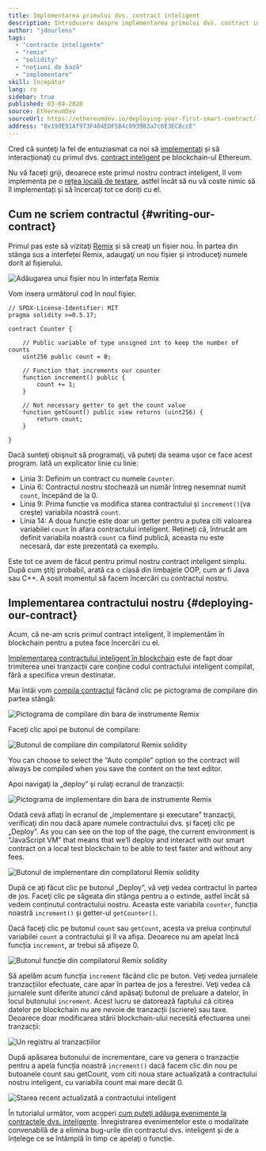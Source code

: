 ```yaml
---
title: Implementarea primului dvs. contract inteligent
description: Introducere despre implementarea primului dvs. contract inteligent într-o rețea de testare Ethereum
author: "jdourlens"
tags:
  - "contracte inteligente"
  - "remix"
  - "solidity"
  - "noțiuni de bază"
  - "implementare"
skill: începător
lang: ro
sidebar: true
published: 03-04-2020
source: EthereumDev
sourceUrl: https://ethereumdev.io/deploying-your-first-smart-contract/
address: "0x19dE91Af973F404EDF5B4c093983a7c6E3EC8ccE"
---
```


Cred că sunteţi la fel de entuziasmat ca noi să [implementaţi](/developers/docs/smart-contracts/deploying/) și să interacționaţi cu primul dvs. [contract inteligent](/developers/docs/smart-contracts/) pe blockchain-ul Ethereum.

Nu vă faceți griji, deoarece este primul nostru contract inteligent, îl vom implementa pe o [rețea locală de testare](/developers/docs/networks/), astfel încât să nu vă coste nimic să îl implementați și să încercați tot ce doriți cu el.

## Cum ne scriem contractul {#writing-our-contract}

Primul pas este să vizitaţi [Remix](https://remix.ethereum.org/) și să creaţi un fișier nou. În partea din stânga sus a interfeței Remix, adaugaţi un nou fișier și introduceţi numele dorit al fișierului.

![Adăugarea unui fișier nou în interfața Remix](./remix.png)

Vom insera următorul cod în noul fişier.

```solidity
// SPDX-License-Identifier: MIT
pragma solidity >=0.5.17;

contract Counter {

    // Public variable of type unsigned int to keep the number of counts
    uint256 public count = 0;

    // Function that increments our counter
    function increment() public {
        count += 1;
    }

    // Not necessary getter to get the count value
    function getCount() public view returns (uint256) {
        return count;
    }

}
```

Dacă sunteţi obişnuit să programaţi, vă puteţi da seama uşor ce face acest program. Iată un explicator linie cu linie:

- Linia 3: Definim un contract cu numele `Counter`.
- Linia 6: Contractul nostru stochează un număr întreg nesemnat numit `count`, începând de la 0.
- Linia 9: Prima funcție va modifica starea contractului și `increment()`(va creşte) variabila noastră `count`.
- Linia 14: A doua funcție este doar un getter pentru a putea citi valoarea variabilei `count` în afara contractului inteligent. Rețineţi că, întrucât am definit variabila noastră `count` ca fiind publică, aceasta nu este necesară, dar este prezentată ca exemplu.

Este tot ce avem de făcut pentru primul nostru contract inteligent simplu. După cum ştiţi probabil, arată ca o clasă din limbajele OOP, cum ar fi Java sau C++. A sosit momentul să facem încercări cu contractul nostru.

## Implementarea contractului nostru {#deploying-our-contract}

Acum, că ne-am scris primul contract inteligent, îl implementăm în blockchain pentru a putea face încercări cu el.

[Implementarea contractului inteligent în blockchain](/developers/docs/smart-contracts/deploying/) este de fapt doar trimiterea unei tranzacții care conține codul contractului inteligent compilat, fără a specifica vreun destinatar.

Mai întâi vom [compila contractul](/developers/docs/smart-contracts/compiling/) făcând clic pe pictograma de compilare din partea stângă:

![Pictograma de compilare din bara de instrumente Remix](./remix-compile-button.png)

Faceți clic apoi pe butonul de compilare:

![Butonul de compilare din compilatorul Remix solidity](./remix-compile.png)

You can choose to select the “Auto compile” option so the contract will always be compiled when you save the content on the text editor.

Apoi navigaţi la „deploy” și rulaţi ecranul de tranzacții:

![Pictograma de implementare din bara de instrumente Remix](./remix-deploy.png)

Odată cevă aflaţi în ecranul de „implementare și executare” tranzacţii, verificaţi din nou dacă apare numele contractului dvs. și faceţi clic pe „Deploy”. As you can see on the top of the page, the current environment is “JavaScript VM” that means that we’ll deploy and interact with our smart contract on a local test blockchain to be able to test faster and without any fees.

![Butonul de implementare din compilatorul Remix solidity](./remix-deploy-button.png)

După ce aţi făcut clic pe butonul „Deploy”, vă veţi vedea contractul în partea de jos. Faceţi clic pe săgeata din stânga pentru a o extinde, astfel încât să vedem conținutul contractului nostru. Aceasta este variabila `counter`, funcția noastră `increment()` și getter-ul `getCounter()`.

Dacă faceţi clic pe butonul `count` sau `getCount`, acesta va prelua conținutul variabilei `count` a contractului și îl va afișa. Deoarece nu am apelat încă funcția `increment`, ar trebui să afișeze 0.

![Butonul funcție din compilatorul Remix solidity](./remix-function-button.png)

Să apelăm acum funcția `increment` făcând clic pe buton. Veţi vedea jurnalele tranzacțiilor efectuate, care apar în partea de jos a ferestrei. Veţi vedea că jurnalele sunt diferite atunci când apăsaţi butonul de preluare a datelor, în locul butonului `increment`. Acest lucru se datorează faptului că citirea datelor pe blockchain nu are nevoie de tranzacții (scriere) sau taxe. Deoarece doar modificarea stării blockchain-ului necesită efectuarea unei tranzacții:

![Un registru al tranzacțiilor](./transaction-log.png)

După apăsarea butonului de incrementare, care va genera o tranzacție pentru a apela funcția noastră `increment()` dacă facem clic din nou pe butoanele count sau getCount, vom citi noua stare actualizată a contractului nostru inteligent, cu variabila count mai mare decât 0.

![Starea recent actualizată a contractului inteligent](./updated-state.png)

În tutorialul următor, vom acoperi [cum puteţi adăuga evenimente la contractele dvs. inteligente](/developers/tutorials/logging-events-smart-contracts/). Înregistrarea evenimentelor este o modalitate convenabilă de a elimina bug-urile din contractul dvs. inteligent și de a înțelege ce se întâmplă în timp ce apelaţi o funcție.
